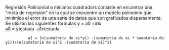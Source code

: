 Regresión Polinomial o mínimos cuadradors consiste en encontrar una "recta de regresión" en la cual se encuentre un modelo 
polinomio que minimice el error de una serie de datos que son graficados dispersamente. Se utilizan las siguientes fórmulas y = a0 +a1x                          
             a0 = ytestada -a1xtestada             
            
              a1 = (n(sumatoria de xi*yi) -(sumatoria de xi * sumatoria de yi))/(n(sumatoria de xi^2 -(sumatoria de xi)^2)
